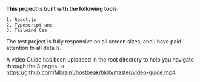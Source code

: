 **This project is built with the following tools:**

    1. React.js
    2. Typescript and
    3. Tailwind Css

The test project is fully responsive on all screen sizes, and I have paid attention to all details. 

A video Guide has been uploaded in the root directory to help you navigate through the 3 pages. -> https://github.com/Mbrain1/hostbeak/blob/master/video-guide.mp4
